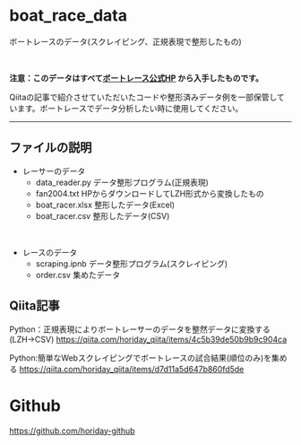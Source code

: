# boat_race_data
ボートレースのデータ(スクレイピング、正規表現で整形したもの)

<br>

**注意：このデータはすべて[ボートレース公式HP](https://www.boatrace.jp/) から入手したものです。**  

Qiitaの記事で紹介させていただいたコードや整形済みデータ例を一部保管しています。ボートレースでデータ分析したい時に使用してください。

***

## ファイルの説明


* レーサーのデータ
  * data_reader.py データ整形プログラム(正規表現)
  * fan2004.txt HPからダウンロードしてLZH形式から変換したもの
  * boat_racer.xlsx 整形したデータ(Excel)
  * boat_racer.csv 整形したデータ(CSV)


<br>


* レースのデータ
  * scraping.ipnb データ整形プログラム(スクレイピング)
  * order.csv 集めたデータ



## Qiita記事

Python：正規表現によりボートレーサーのデータを整然データに変換する(LZH→CSV)
https://qiita.com/horiday_qiita/items/4c5b39de50b9b9c904ca

Python:簡単なWebスクレイピングでボートレースの試合結果(順位のみ)を集める
https://qiita.com/horiday_qiita/items/d7d11a5d647b860fd5de


# Github
https://github.com/horiday-github

